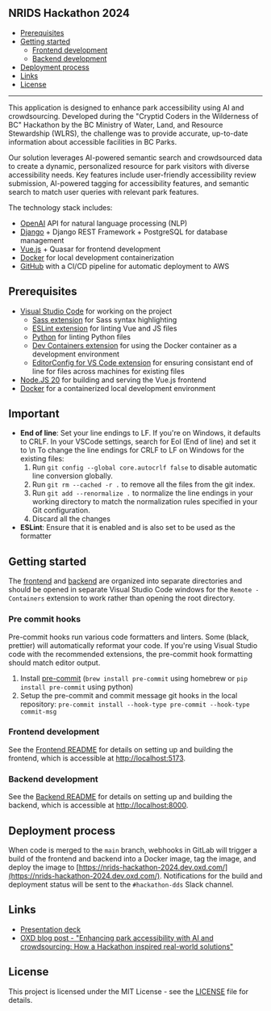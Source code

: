 ## NRIDS Hackathon 2024

- [Prerequisites](#prerequisites)
- [Getting started](#gettingstarted)
  - [Frontend development](#frontend)
  - [Backend development](#backend)
- [Deployment process](#servers-deployment)
- [Links](#links)
- [License](#license)
---

This application is designed to enhance park accessibility using AI and crowdsourcing. Developed during the "Cryptid Coders in the Wilderness of BC" Hackathon by the BC Ministry of Water, Land, and Resource Stewardship (WLRS), the challenge was to provide accurate, up-to-date information about accessible facilities in BC Parks.

Our solution leverages AI-powered semantic search and crowdsourced data to create a dynamic, personalized resource for park visitors with diverse accessibility needs. Key features include user-friendly accessibility review submission, AI-powered tagging for accessibility features, and semantic search to match user queries with relevant park features. 

The technology stack includes:
- [OpenAI](https://openai.com/) API for natural language processing (NLP)
- [Django](https://www.djangoproject.com/) + Django REST Framework + PostgreSQL for database management
- [Vue.js](https://vuejs.org/) + Quasar for frontend development
- [Docker](https://www.docker.com/) for local development containerization
- [GitHub](https://github.com/) with a CI/CD pipeline for automatic deployment to AWS

## <a name="prerequisites"></a>Prerequisites

- [Visual Studio Code](https://code.visualstudio.com/) for working on the project
  - [Sass extension](https://marketplace.visualstudio.com/items?itemName=Syler.sass-indented) for Sass syntax highlighting
  - [ESLint extension](https://marketplace.visualstudio.com/items?itemName=dbaeumer.vscode-eslint) for linting Vue and JS files
  - [Python](https://marketplace.visualstudio.com/items?itemName=ms-python.python) for linting Python files
  - [Dev Containers extension](https://marketplace.visualstudio.com/items?itemName=ms-vscode-remote.remote-containers) for using the Docker container as a development environment
  - [EditorConfig for VS Code extension](https://marketplace.visualstudio.com/items?itemName=EditorConfig.EditorConfig) for ensuring consistant end of line for files across machines for existing files
- [Node.JS 20](https://nodejs.org/en/) for building and serving the Vue.js frontend
- [Docker](https://download.docker.com/mac/stable/Docker.dmg) for a containerized local development environment

## <a name="important"></a>Important

- **End of line**: Set your line endings to LF. If you're on Windows, it defaults to CRLF. In your VSCode settings, search for Eol (End of line) and set it to \n
    To change the line endings for CRLF to LF on Windows for the existing files:
    1. Run `git config --global core.autocrlf false` to disable automatic line conversion globally.
    2. Run `git rm --cached -r .` to remove all the files from the git index.
    3. Run `git add --renormalize .` to normalize the line endings in your working directory to match the normalization rules specified in your Git configuration.
    4. Discard all the changes
- **ESLint**: Ensure that it is enabled and is also set to be used as the formatter

## <a name="gettingstarted"></a>Getting started

The [frontend](frontend/) and [backend](backend/) are organized into separate directories and should be opened in separate Visual Studio Code windows for the `Remote - Containers` extension to work rather than opening the root directory.

### <a name="pre-commit"></a>Pre commit hooks

Pre-commit hooks run various code formatters and linters. Some (black, prettier) will automatically reformat your code. If you're
using Visual Studio code with the recommended extensions, the pre-commit hook formatting should match editor output.

1. Install [pre-commit](https://pre-commit.com/#install) (`brew install pre-commit` using homebrew or `pip install pre-commit` using python)
2. Setup the pre-commit and commit message git hooks in the local repository: `pre-commit install --hook-type pre-commit --hook-type commit-msg`

### <a name="frontend"></a>Frontend development

See the [Frontend README](frontend/README.md) for details on setting up and building the frontend, which is accessible at [http://localhost:5173](http://localhost:5173).

### <a name="backend"></a>Backend development

See the [Backend README](backend/README.md) for details on setting up and building the backend, which is accessible at [http://localhost:8000](http://localhost:8000).

## <a name="servers-deployment"></a>Deployment process

When code is merged to the `main` branch, webhooks in GitLab will trigger a build of the frontend and backend into a Docker image, tag the image, and deploy the image to [https://nrids-hackathon-2024.dev.oxd.com/](https://nrids-hackathon-2024.dev.oxd.com/). Notifications for the build and deployment status will be sent to the `#hackathon-dds` Slack channel.

## <a name="links"></a>Links

- [Presentation deck](/docs/presentation.pdf)
- [OXD blog post - "Enhancing park accessibility with AI and crowdsourcing: How a Hackathon inspired real-world solutions"](https://oxd.com/blog/2024/09/20/enhancing-park-accessibility-with-ai-and-crowdsourcing-a-two-day-hackathon/)

## <a name="license"></a>License

This project is licensed under the MIT License - see the [LICENSE](LICENSE) file for details.